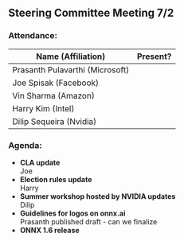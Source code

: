 ## Steering Committee Meeting 7/2

### Attendance:

| Name (Affiliation) | Present? |
| ------------------------------- | --- |
| Prasanth Pulavarthi (Microsoft) |  |
| Joe Spisak (Facebook)           |  |
| Vin Sharma (Amazon)             |  | 
| Harry Kim (Intel)               |  |
| Dilip Sequeira (Nvidia)         |  |
 
### Agenda:
* **CLA update**  
Joe
* **Election rules update**  
Harry
* **Summer workshop hosted by NVIDIA updates**  
Dilip
* **Guidelines for logos on onnx.ai**  
Prasanth published draft - can we finalize
* **ONNX 1.6 release**  
